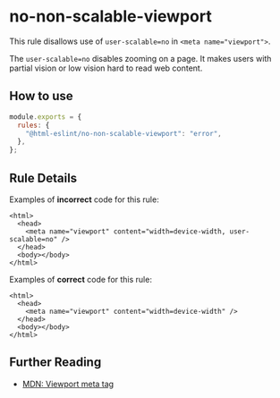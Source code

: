 # no-non-scalable-viewport

This rule disallows use of `user-scalable=no` in `<meta name="viewport">`.

The `user-scalable=no` disables zooming on a page. It makes users with partial vision or low vision hard to read web content.

## How to use

```js,.eslintrc.js
module.exports = {
  rules: {
    "@html-eslint/no-non-scalable-viewport": "error",
  },
};
```

## Rule Details

Examples of **incorrect** code for this rule:

```html,incorrect
<html>
  <head>
    <meta name="viewport" content="width=device-width, user-scalable=no" />
  </head>
  <body></body>
</html>
```

Examples of **correct** code for this rule:

```html,correct
<html>
  <head>
    <meta name="viewport" content="width=device-width" />
  </head>
  <body></body>
</html>
```

## Further Reading

- [MDN: Viewport meta tag](https://developer.mozilla.org/en-US/docs/Web/HTML/Viewport_meta_tag)
